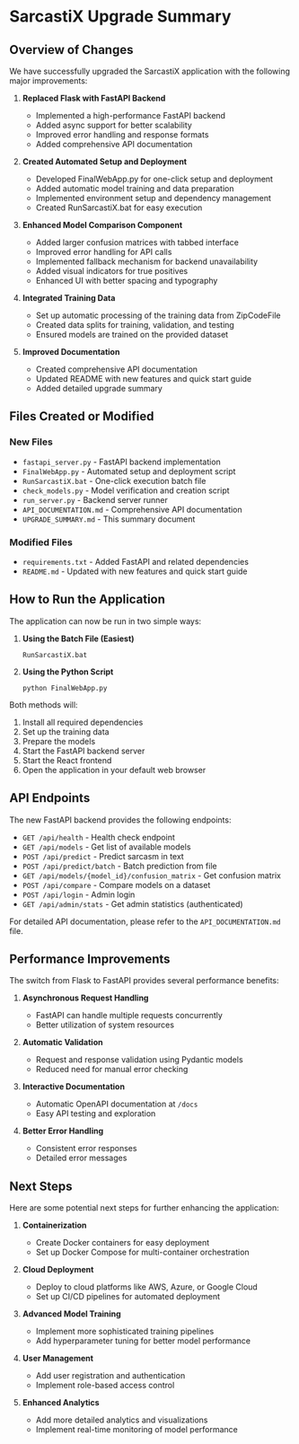 # SarcastiX Upgrade Summary

## Overview of Changes

We have successfully upgraded the SarcastiX application with the following major improvements:

1. **Replaced Flask with FastAPI Backend**
   - Implemented a high-performance FastAPI backend
   - Added async support for better scalability
   - Improved error handling and response formats
   - Added comprehensive API documentation

2. **Created Automated Setup and Deployment**
   - Developed FinalWebApp.py for one-click setup and deployment
   - Added automatic model training and data preparation
   - Implemented environment setup and dependency management
   - Created RunSarcastiX.bat for easy execution

3. **Enhanced Model Comparison Component**
   - Added larger confusion matrices with tabbed interface
   - Improved error handling for API calls
   - Implemented fallback mechanism for backend unavailability
   - Added visual indicators for true positives
   - Enhanced UI with better spacing and typography

4. **Integrated Training Data**
   - Set up automatic processing of the training data from ZipCodeFile
   - Created data splits for training, validation, and testing
   - Ensured models are trained on the provided dataset

5. **Improved Documentation**
   - Created comprehensive API documentation
   - Updated README with new features and quick start guide
   - Added detailed upgrade summary

## Files Created or Modified

### New Files
- `fastapi_server.py` - FastAPI backend implementation
- `FinalWebApp.py` - Automated setup and deployment script
- `RunSarcastiX.bat` - One-click execution batch file
- `check_models.py` - Model verification and creation script
- `run_server.py` - Backend server runner
- `API_DOCUMENTATION.md` - Comprehensive API documentation
- `UPGRADE_SUMMARY.md` - This summary document

### Modified Files
- `requirements.txt` - Added FastAPI and related dependencies
- `README.md` - Updated with new features and quick start guide

## How to Run the Application

The application can now be run in two simple ways:

1. **Using the Batch File (Easiest)**
   ```
   RunSarcastiX.bat
   ```

2. **Using the Python Script**
   ```
   python FinalWebApp.py
   ```

Both methods will:
1. Install all required dependencies
2. Set up the training data
3. Prepare the models
4. Start the FastAPI backend server
5. Start the React frontend
6. Open the application in your default web browser

## API Endpoints

The new FastAPI backend provides the following endpoints:

- `GET /api/health` - Health check endpoint
- `GET /api/models` - Get list of available models
- `POST /api/predict` - Predict sarcasm in text
- `POST /api/predict/batch` - Batch prediction from file
- `GET /api/models/{model_id}/confusion_matrix` - Get confusion matrix
- `POST /api/compare` - Compare models on a dataset
- `POST /api/login` - Admin login
- `GET /api/admin/stats` - Get admin statistics (authenticated)

For detailed API documentation, please refer to the `API_DOCUMENTATION.md` file.

## Performance Improvements

The switch from Flask to FastAPI provides several performance benefits:

1. **Asynchronous Request Handling**
   - FastAPI can handle multiple requests concurrently
   - Better utilization of system resources

2. **Automatic Validation**
   - Request and response validation using Pydantic models
   - Reduced need for manual error checking

3. **Interactive Documentation**
   - Automatic OpenAPI documentation at `/docs`
   - Easy API testing and exploration

4. **Better Error Handling**
   - Consistent error responses
   - Detailed error messages

## Next Steps

Here are some potential next steps for further enhancing the application:

1. **Containerization**
   - Create Docker containers for easy deployment
   - Set up Docker Compose for multi-container orchestration

2. **Cloud Deployment**
   - Deploy to cloud platforms like AWS, Azure, or Google Cloud
   - Set up CI/CD pipelines for automated deployment

3. **Advanced Model Training**
   - Implement more sophisticated training pipelines
   - Add hyperparameter tuning for better model performance

4. **User Management**
   - Add user registration and authentication
   - Implement role-based access control

5. **Enhanced Analytics**
   - Add more detailed analytics and visualizations
   - Implement real-time monitoring of model performance
